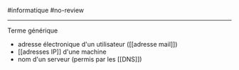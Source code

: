 #informatique #no-review 

---

Terme générique

 - adresse électronique d'un utilisateur ([[adresse mail]])
 - [[adresses IP]] d'une machine
 - nom d'un serveur (permis par les [[DNS]])
 
